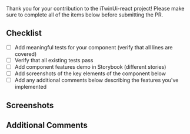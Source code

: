 Thank you for your contribution to the iTwinUi-react project! Please make sure to complete all of the items below before submitting the PR.

## Checklist

- [ ] Add meaningful tests for your component (verify that all lines are covered)
- [ ] Verify that all existing tests pass
- [ ] Add component features demo in Storybook (different stories)
- [ ] Add screenshots of the key elements of the component below
- [ ] Add any additional comments below describing the features you've implemented

## Screenshots

## Additional Comments
